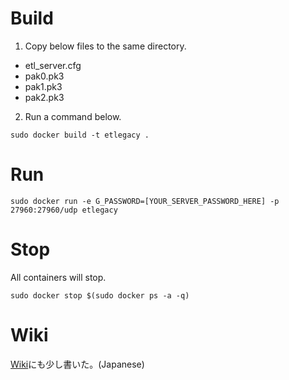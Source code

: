 # Build
  1. Copy below files to the same directory.
  - etl_server.cfg
  - pak0.pk3
  - pak1.pk3
  - pak2.pk3

  2. Run a command below.

  `sudo docker build -t etlegacy .`

# Run

  `sudo docker run -e G_PASSWORD=[YOUR_SERVER_PASSWORD_HERE] -p 27960:27960/udp etlegacy`

# Stop
  All containers will stop.

  `sudo docker stop $(sudo docker ps -a -q)`

# Wiki
  [Wiki](https://github.com/hotpot774/etlegacy/wiki)にも少し書いた。(Japanese)
